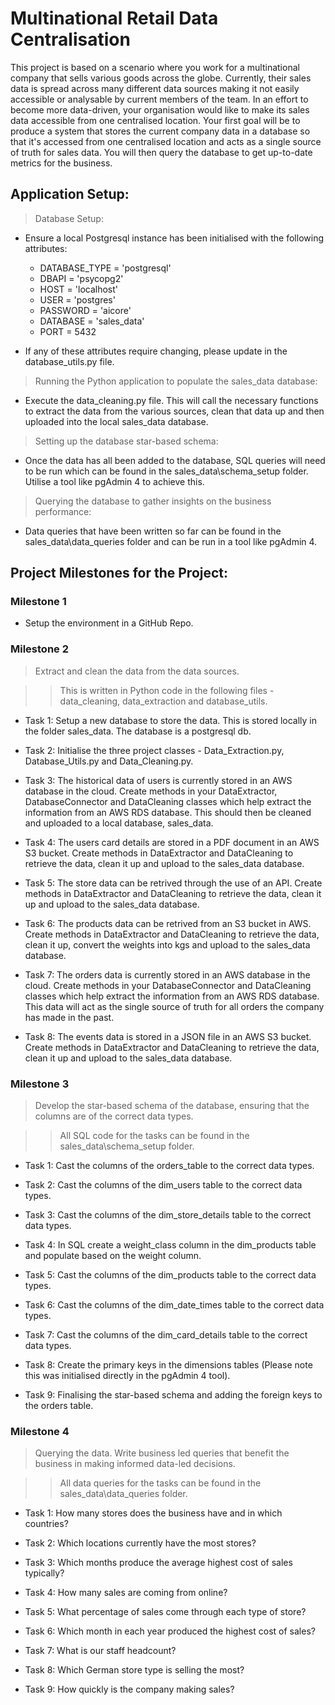# Multinational Retail Data Centralisation

 This project is based on a scenario where you work for a multinational company that sells various goods across the globe. Currently, their sales data is spread across many different data sources making it not easily accessible or analysable by current members of the team. In an effort to become more data-driven, your organisation would like to make its sales data accessible from one centralised location. Your first goal will be to produce a system that stores the current company data in a database so that it's accessed from one centralised location and acts as a single source of truth for sales data. You will then query the database to get up-to-date metrics for the business.

## Application Setup:

> Database Setup:

- Ensure a local Postgresql instance has been initialised with the following attributes:

    - DATABASE_TYPE = 'postgresql'
    - DBAPI = 'psycopg2'
    - HOST = 'localhost'
    - USER = 'postgres'
    - PASSWORD = 'aicore'
    - DATABASE = 'sales_data'
    - PORT = 5432

- If any of these attributes require changing, please update in the database_utils.py file.

> Running the Python application to populate the sales_data database:

- Execute the data_cleaning.py file. This will call the necessary functions to extract the data from the various sources, clean that data up and then uploaded into the local sales_data database.

> Setting up the database star-based schema:

- Once the data has all been added to the database, SQL queries will need to be run which can be found in the sales_data\schema_setup folder. Utilise a tool like pgAdmin 4 to achieve this.

> Querying the database to gather insights on the business performance:

- Data queries that have been written so far can be found in the sales_data\data_queries folder and can be run in a tool like pgAdmin 4.

## Project Milestones for the Project:

### Milestone 1

- Setup the environment in a GitHub Repo.

### Milestone 2

> Extract and clean the data from the data sources.

>> This is written in Python code in the following files - data_cleaning, data_extraction and database_utils.

- Task 1: Setup a new database to store the data. This is stored locally in the folder sales_data. The database is a postgresql db.

- Task 2: Initialise the three project classes - Data_Extraction.py, Database_Utils.py and Data_Cleaning.py.

- Task 3: The historical data of users is currently stored in an AWS database in the cloud. Create methods in your DataExtractor, DatabaseConnector and DataCleaning classes which help extract the information from an AWS RDS database. This should then be cleaned and uploaded to a local database, sales_data.

- Task 4: The users card details are stored in a PDF document in an AWS S3 bucket. Create methods in DataExtractor and DataCleaning to retrieve the data, clean it up and upload to the sales_data database.

- Task 5: The store data can be retrived through the use of an API. Create methods in DataExtractor and DataCleaning to retrieve the data, clean it up and upload to the sales_data database.

- Task 6: The products data can be retrived from an S3 bucket in AWS. Create methods in DataExtractor and DataCleaning to retrieve the data, clean it up, convert the weights into kgs and upload to the sales_data database.

- Task 7: The orders data is currently stored in an AWS database in the cloud. Create methods in your DatabaseConnector and DataCleaning classes which help extract the information from an AWS RDS database. This data will act as the single source of truth for all orders the company has made in the past.

- Task 8: The events data is stored in a JSON file in an AWS S3 bucket. Create methods in DataExtractor and DataCleaning to retrieve the data, clean it up and upload to the sales_data database.

### Milestone 3

> Develop the star-based schema of the database, ensuring that the columns are of the correct data types.

>> All SQL code for the tasks can be found in the sales_data\schema_setup folder.

- Task 1: Cast the columns of the orders_table to the correct data types.

- Task 2: Cast the columns of the dim_users table to the correct data types.

- Task 3: Cast the columns of the dim_store_details table to the correct data types.

- Task 4: In SQL create a weight_class column in the dim_products table and populate based on the weight column.

- Task 5: Cast the columns of the dim_products table to the correct data types.

- Task 6: Cast the columns of the dim_date_times table to the correct data types.

- Task 7: Cast the columns of the dim_card_details table to the correct data types.

- Task 8: Create the primary keys in the dimensions tables (Please note this was initialised directly in the pgAdmin 4 tool).

- Task 9: Finalising the star-based schema and adding the foreign keys to the orders table.

### Milestone 4

> Querying the data. Write business led queries that benefit the business in making informed data-led decisions.

>> All data queries for the tasks can be found in the sales_data\data_queries folder.

- Task 1: How many stores does the business have and in which countries?

- Task 2: Which locations currently have the most stores?

- Task 3: Which months produce the average highest cost of sales typically?

- Task 4: How many sales are coming from online?

- Task 5: What percentage of sales come through each type of store?

- Task 6: Which month in each year produced the highest cost of sales?

- Task 7: What is our staff headcount?

- Task 8: Which German store type is selling the most?

- Task 9: How quickly is the company making sales?